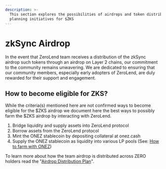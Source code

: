 ```yaml
---
description: >-
  This section explores the possibilities of airdrops and token distribution
  planning initiatives for $ZKS
---
```


# zkSync Airdrop

In the event that ZeroLend team receives a distribution of the zkSync airdrop such tokens through an airdrop on Layer 2 chains, our commitment to the community remains unwavering. We are dedicated to ensuring that our community members, especially early adopters of ZeroLend, are duly rewarded for their support and engagement.

## How to become eligible for ZKS?

While the criteria(s) mentioned here are not confirmed ways to become eligible for the $ZKS airdrop we document here the best ways to possibly farm the $ZKS airdrop by interacting with ZeroLend.

1. Bridge liquidity and supply assets into ZeroLend protocol
2. Borrow assets from the ZeroLend protocol
3. Mint the ONEZ stablecoin by depositing collateral at onez.cash
4. Supply the ONEZ stablecoin as liquidity into various LP pools (See: [How to farm with ONEZ](broken-reference))

To learn more about how the team airdrop is distributed across ZERO holders read the "[Airdrop Distribution Plan](./#airdrop-distribution-plan)".
